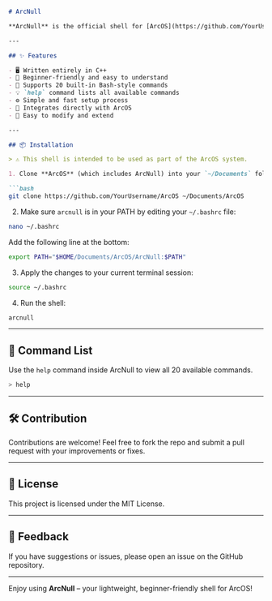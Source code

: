 ```markdown
# ArcNull

**ArcNull** is the official shell for [ArcOS](https://github.com/YourUsername/ArcOS), built in **C++** and designed to be beginner-friendly. It uses familiar **Bash-style commands**, making it intuitive and easy to learn for new users.

---

## ✨ Features

- 🖥️ Written entirely in C++
- 🧠 Beginner-friendly and easy to understand
- 📜 Supports 20 built-in Bash-style commands
- 💡 `help` command lists all available commands
- ⚙️ Simple and fast setup process
- 📂 Integrates directly with ArcOS
- 🔧 Easy to modify and extend

---

## 📦 Installation

> ⚠️ This shell is intended to be used as part of the ArcOS system.

1. Clone **ArcOS** (which includes ArcNull) into your `~/Documents` folder:

```bash
git clone https://github.com/YourUsername/ArcOS ~/Documents/ArcOS
```

2. Make sure `arcnull` is in your PATH by editing your `~/.bashrc` file:

```bash
nano ~/.bashrc
```

Add the following line at the bottom:

```bash
export PATH="$HOME/Documents/ArcOS/ArcNull:$PATH"
```

3. Apply the changes to your current terminal session:

```bash
source ~/.bashrc
```

4. Run the shell:

```bash
arcnull
```

---

## 🧾 Command List

Use the `help` command inside ArcNull to view all 20 available commands.

```bash
> help
```

---

## 🛠️ Contribution

Contributions are welcome! Feel free to fork the repo and submit a pull request with your improvements or fixes.

---

## 📄 License

This project is licensed under the MIT License.

---

## 💬 Feedback

If you have suggestions or issues, please open an issue on the GitHub repository.

---

Enjoy using **ArcNull** – your lightweight, beginner-friendly shell for ArcOS!
```
